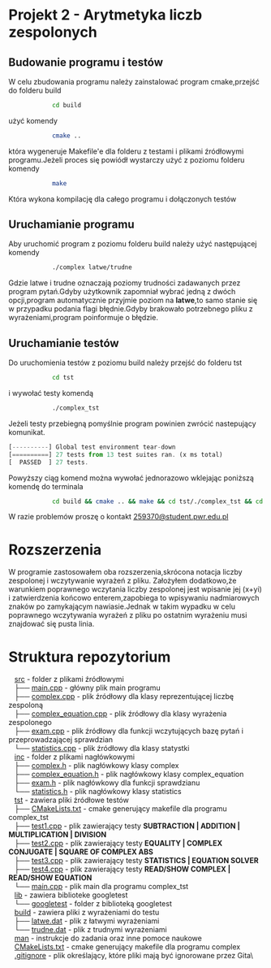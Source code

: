 # Projekt 2 - Arytmetyka liczb zespolonych

## Budowanie programu i testów

W celu zbudowania programu należy zainstalować program cmake,przejść do folderu build

```bash
			cd build
```

użyć komendy

```bash
			cmake ..
```

która wygeneruje Makefile'e dla folderu z testami i plikami źródłowymi programu.Jeżeli proces się powiódł wystarczy użyć z poziomu folderu komendy

```bash
			make
```

Która wykona kompilację dla całego programu i dołączonych testów

## Uruchamianie programu

Aby uruchomić program z poziomu folderu build należy użyć następującej komendy

```bash
			./complex latwe/trudne
```

Gdzie latwe i trudne oznaczają poziomy trudności zadawanych przez program pytań.Gdyby użytkownik zapomniał wybrać jedną z dwóch opcji,program automatycznie przyjmie poziom na **latwe**,to samo stanie się w przypadku podania flagi błędnie.Gdyby brakowało potrzebnego pliku z wyrażeniami,program poinformuje o błędzie.

## Uruchamianie testów

Do uruchomienia testów z poziomu build należy przejść do folderu tst

```bash
			cd tst
```

i wywołać testy komendą

```bash
			./complex_tst
```

Jeżeli testy przebiegną pomyślnie program powinien zwrócić nastepujący komunikat.

```js
[----------] Global test environment tear-down
[==========] 27 tests from 13 test suites ran. (x ms total)
[  PASSED  ] 27 tests.
```

Powyższy ciąg komend można wywołać jednorazowo wklejając poniższą komendę do terminala

```bash
			cd build && cmake .. && make && cd tst/./complex_tst && cd .. && ./complex latwe
```

W razie problemów proszę o kontakt <259370@student.pwr.edu.pl>

# Rozszerzenia

W programie zastosowałem oba rozszerzenia,skrócona notacja liczby zespolonej i wczytywanie wyrażeń z pliku.
Założyłem dodatkowo,że warunkiem poprawnego wczytania liczby zespolonej jest wpisanie jej (x+yi) i zatwierdzenia końcowo enterem,zapobiega to wpisywaniu nadmiarowych znaków po zamykającym nawiasie.Jednak w takim wypadku w celu poprawnego wczytywania wyrażeń z pliku po ostatnim wyrażeniu musi znajdować się pusta linia.

# Struktura repozytorium

&nbsp;&nbsp; [src](src/) - folder z plikami źródłowymi\
&nbsp;&nbsp; ├── [main.cpp](src/main.cpp) - główny plik main programu\
&nbsp;&nbsp; ├── [complex.cpp](src/Complex.cpp) - plik źródłowy dla klasy reprezentującej liczbę zespoloną\
&nbsp;&nbsp; ├── [complex_equation.cpp](src/complex_equation.cpp) - plik źródłowy dla klasy wyrażenia zespolonego\
&nbsp;&nbsp; ├── [exam.cpp](src/exam.cpp) - plik źródłowy dla funkcji wczytujących bazę pytań i przeprowadzającej sprawdzian\
&nbsp;&nbsp; └── [statistics.cpp](src/statistics.cpp) - plik źródłowy dla klasy statystki\
&nbsp;&nbsp; [inc](inc/) - folder z plikami nagłówkowymi\
&nbsp;&nbsp; ├── [complex.h](inc/complex.h) - plik nagłówkowy klasy complex\
&nbsp;&nbsp; ├── [complex_equation.h](inc/complex_equation.h) - plik nagłówkowy klasy complex_equation\
&nbsp;&nbsp; ├── [exam.h](inc/exam.h) - plik nagłówkowy dla funkcji sprawdzianu\
&nbsp;&nbsp; └── [statistics.h](inc/statistics.h) - plik nagłówkowy klasy statistics\
&nbsp;&nbsp; [tst](tst/) - zawiera pliki źródłowe testów\
&nbsp;&nbsp; ├── [CMakeLists.txt](tst/CMakeLists.txt) - cmake generujący makefile dla programu complex_tst\
&nbsp;&nbsp; ├── [test1.cpp](tst/test1.cpp) - plik zawierający testy **SUBTRACTION | ADDITION | MULTIPLICATION | DIVISION**\
&nbsp;&nbsp; ├── [test2.cpp](tst/test2.cpp) - plik zawierający testy **EQUALITY | COMPLEX CONJUGATE | SQUARE OF COMPLEX ABS**\
&nbsp;&nbsp; ├── [test3.cpp](tst/test3.cpp) - plik zawierający testy **STATISTICS | EQUATION SOLVER**\
&nbsp;&nbsp; ├── [test4.cpp](tst/test4.cpp) - plik zawierający testy **READ/SHOW COMPLEX | READ/SHOW EQUATION**\
&nbsp;&nbsp; └── [main.cpp](tst/main.cpp) - plik main dla programu complex_tst\
&nbsp;&nbsp; [lib](lib/) - zawiera biblioteke googletest\
&nbsp;&nbsp; └── [googletest](lib/googletest) - folder z biblioteką googletest\
&nbsp;&nbsp; [build](build/) - zawiera pliki z wyrażeniami do testu\
&nbsp;&nbsp; ├── [latwe.dat](dtb/latwe.dat) - plik z łatwymi wyrażeniami\
&nbsp;&nbsp; └── [trudne.dat](dtb/trude.dat) - plik z trudnymi wyrażeniami\
&nbsp;&nbsp; [man](man/) - instrukcje do zadania oraz inne pomoce naukowe\
&nbsp;&nbsp; [CMakeLists.txt](CMakeLists.txt) - cmake generujący makefile dla programu complex\
&nbsp;&nbsp; [.gitignore](.gitignore) - plik określający, które pliki mają być ignorowane przez Gita\
